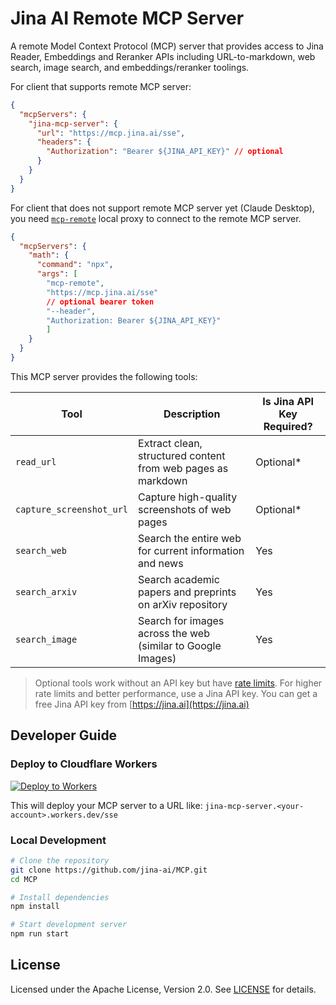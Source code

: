 # Jina AI Remote MCP Server

A remote Model Context Protocol (MCP) server that provides access to Jina Reader, Embeddings and Reranker APIs including URL-to-markdown, web search, image search, and embeddings/reranker toolings.

For client that supports remote MCP server:
```json
{
  "mcpServers": {
    "jina-mcp-server": {
      "url": "https://mcp.jina.ai/sse",
      "headers": {
        "Authorization": "Bearer ${JINA_API_KEY}" // optional
      }
    }
  }
}
```

For client that does not support remote MCP server yet (Claude Desktop), you need [`mcp-remote`](https://www.npmjs.com/package/mcp-remote) local proxy to connect to the remote MCP server.

```json
{
  "mcpServers": {
    "math": {
      "command": "npx",
      "args": [
        "mcp-remote", 
        "https://mcp.jina.ai/sse"
        // optional bearer token
        "--header",
        "Authorization: Bearer ${JINA_API_KEY}"
        ]
    }
  }
}
```

This MCP server provides the following tools:

| Tool | Description | Is Jina API Key Required? |
|-----------|-------------|----------------------|
| `read_url` | Extract clean, structured content from web pages as markdown | Optional* |
| `capture_screenshot_url` | Capture high-quality screenshots of web pages | Optional* |
| `search_web` | Search the entire web for current information and news | Yes |
| `search_arxiv` | Search academic papers and preprints on arXiv repository | Yes |
| `search_image` | Search for images across the web (similar to Google Images) | Yes |

> Optional tools work without an API key but have [rate limits](https://jina.ai/api-dashboard/rate-limit). For higher rate limits and better performance, use a Jina API key. You can get a free Jina API key from [https://jina.ai](https://jina.ai)


## Developer Guide

### Deploy to Cloudflare Workers

[![Deploy to Workers](https://deploy.workers.cloudflare.com/button)](https://deploy.workers.cloudflare.com/?url=https://github.com/jina-ai/MCP)

This will deploy your MCP server to a URL like: `jina-mcp-server.<your-account>.workers.dev/sse`

### Local Development

```bash
# Clone the repository
git clone https://github.com/jina-ai/MCP.git
cd MCP

# Install dependencies
npm install

# Start development server
npm run start
```


## License

Licensed under the Apache License, Version 2.0. See [LICENSE](LICENSE) for details.